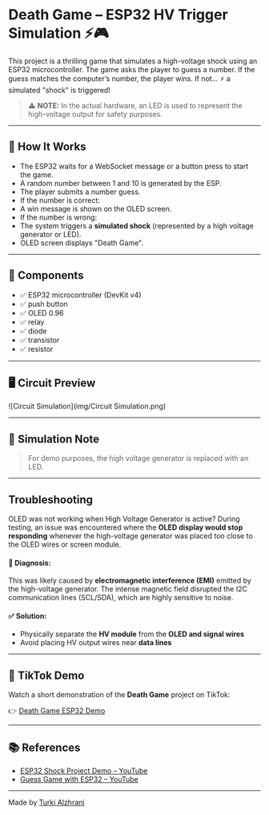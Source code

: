 # Death Game – ESP32 HV Trigger Simulation ⚡🎮

This project is a thrilling game that simulates a high-voltage shock using an ESP32 microcontroller. The game asks the player to guess a number. If the guess matches the computer’s number, the player wins. If not… ⚡ a simulated "shock" is triggered!

> ⚠️ **NOTE:** In the actual hardware, an LED is used to represent the high-voltage output for safety purposes.

---

## 🧠 How It Works

- The ESP32 waits for a WebSocket message or a button press to start the game.
- A random number between 1 and 10 is generated by the ESP.
- The player submits a number guess.
- If the number is correct:
- A win message is shown on the OLED screen.
- If the number is wrong:
- The system triggers a **simulated shock** (represented by a high voltage generator or LED).
- OLED screen displays "Death Game".

---

## 🔧 Components 

- ✅ ESP32 microcontroller (DevKit v4)
- ✅ push button
- ✅ OLED 0.96
- ✅ relay
- ✅ diode
- ✅ transistor
- ✅ resistor

---

## 🖥️ Circuit Preview

![Circuit Simulation](img/Circuit Simulation.png)

---


## 🧪 Simulation Note

> For demo purposes, the high voltage generator is replaced with an LED.

---

## Troubleshooting

OLED was not working when High Voltage Generator is active?
During testing, an issue was encountered where the **OLED display would stop responding** whenever the high-voltage generator was placed too close to the OLED wires or screen module.

#### 🧠 Diagnosis:
This was likely caused by **electromagnetic interference (EMI)** emitted by the high-voltage generator. The intense magnetic field disrupted the I2C communication lines (SCL/SDA), which are highly sensitive to noise.

#### ✅ Solution:
- Physically separate the **HV module** from the **OLED and signal wires**
- Avoid placing HV output wires near **data lines**
---

## 📱 TikTok Demo

Watch a short demonstration of the **Death Game** project on TikTok:

👉 [Death Game ESP32 Demo](https://www.tiktok.com/@turki_qr8/video/7533778401539181842?is_from_webapp=1&sender_device=pc&web_id=7527473830194431496)

---

## 📚 References

- [ESP32 Shock Project Demo – YouTube](https://youtu.be/uh5dLC6IkQQ?si=UNwAHMxWqymSj1fY)
- [Guess Game with ESP32 – YouTube](https://youtu.be/UjxAce4XK24?si=sjiiSAr5L2lsz_4X)
---

Made by [Turki Alzhrani](https://github.com/Turki-Alzhrani)
